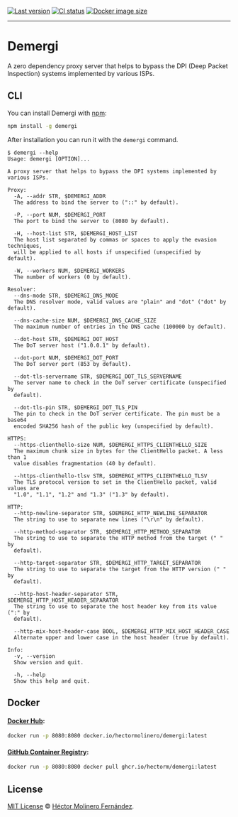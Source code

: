 [![Last version](https://img.shields.io/github/v/release/hectorm/demergi?label=version)](https://github.com/hectorm/demergi/releases)
[![CI status](https://img.shields.io/github/workflow/status/hectorm/demergi/CI?label=build)](https://github.com/hectorm/demergi/actions/workflows/ci.yml)
[![Docker image size](https://img.shields.io/docker/image-size/hectormolinero/demergi/latest?label=docker%20image%20size)](https://hub.docker.com/r/hectormolinero/demergi/tags)

***

# Demergi

A zero dependency proxy server that helps to bypass the DPI (Deep Packet Inspection) systems implemented by various ISPs.

## CLI

You can install Demergi with [npm](https://www.npmjs.com/package/demergi):
```sh
npm install -g demergi
```

After installation you can run it with the `demergi` command.

```
$ demergi --help
Usage: demergi [OPTION]...

A proxy server that helps to bypass the DPI systems implemented by various ISPs.

Proxy:
  -A, --addr STR, $DEMERGI_ADDR
  The address to bind the server to ("::" by default).

  -P, --port NUM, $DEMERGI_PORT
  The port to bind the server to (8080 by default).

  -H, --host-list STR, $DEMERGI_HOST_LIST
  The host list separated by commas or spaces to apply the evasion techniques,
  will be applied to all hosts if unspecified (unspecified by default).

  -W, --workers NUM, $DEMERGI_WORKERS
  The number of workers (0 by default).

Resolver:
  --dns-mode STR, $DEMERGI_DNS_MODE
  The DNS resolver mode, valid values are "plain" and "dot" ("dot" by default).

  --dns-cache-size NUM, $DEMERGI_DNS_CACHE_SIZE
  The maximum number of entries in the DNS cache (100000 by default).

  --dot-host STR, $DEMERGI_DOT_HOST
  The DoT server host ("1.0.0.1" by default).

  --dot-port NUM, $DEMERGI_DOT_PORT
  The DoT server port (853 by default).

  --dot-tls-servername STR, $DEMERGI_DOT_TLS_SERVERNAME
  The server name to check in the DoT server certificate (unspecified by
  default).

  --dot-tls-pin STR, $DEMERGI_DOT_TLS_PIN
  The pin to check in the DoT server certificate. The pin must be a base64
  encoded SHA256 hash of the public key (unspecified by default).

HTTPS:
  --https-clienthello-size NUM, $DEMERGI_HTTPS_CLIENTHELLO_SIZE
  The maximum chunk size in bytes for the ClientHello packet. A less than 1
  value disables fragmentation (40 by default).

  --https-clienthello-tlsv STR, $DEMERGI_HTTPS_CLIENTHELLO_TLSV
  The TLS protocol version to set in the ClientHello packet, valid values are
  "1.0", "1.1", "1.2" and "1.3" ("1.3" by default).

HTTP:
  --http-newline-separator STR, $DEMERGI_HTTP_NEWLINE_SEPARATOR
  The string to use to separate new lines ("\r\n" by default).

  --http-method-separator STR, $DEMERGI_HTTP_METHOD_SEPARATOR
  The string to use to separate the HTTP method from the target (" " by
  default).

  --http-target-separator STR, $DEMERGI_HTTP_TARGET_SEPARATOR
  The string to use to separate the target from the HTTP version (" " by
  default).

  --http-host-header-separator STR, $DEMERGI_HTTP_HOST_HEADER_SEPARATOR
  The string to use to separate the host header key from its value (":" by
  default).

  --http-mix-host-header-case BOOL, $DEMERGI_HTTP_MIX_HOST_HEADER_CASE
  Alternate upper and lower case in the host header (true by default).

Info:
  -v, --version
  Show version and quit.

  -h, --help
  Show this help and quit.
```

## Docker

#### [Docker Hub](https://hub.docker.com/r/hectormolinero/demergi/tags):
```sh
docker run -p 8080:8080 docker.io/hectormolinero/demergi:latest
```

#### [GitHub Container Registry](https://github.com/hectorm/demergi/pkgs/container/demergi):
```sh
docker run -p 8080:8080 docker pull ghcr.io/hectorm/demergi:latest
```

## License

[MIT License](https://github.com/hectorm/demergi/blob/master/LICENSE.md)
© [Héctor Molinero Fernández](https://hector.molinero.dev/).
